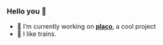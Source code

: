 ### Hello you 👋

- 🔭 I’m currently working on **[placo](https://github.com/kpsjocelyn/placo)**, a cool project
- 🚂 I like trains.
